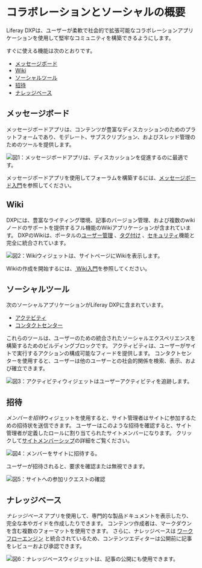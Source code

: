 # コラボレーションとソーシャルの概要

Liferay DXPは、ユーザーが柔軟で社会的で拡張可能なコラボレーションアプリケーションを使用して堅牢なコミュニティを構築できるようにします。

すぐに使える機能は次のとおりです。

  - [メッセージボード](#message-boards)
  - [Wiki](#wiki)
  - [ソーシャルツール](#social-tools)
  - [招待](#invitations)
  - [ナレッジベース](#knowledge-base)

## メッセージボード

メッセージボードアプリは、コンテンツが豊富なディスカッションのためのプラットフォームであり、モデレート、サブスクリプション、およびスレッド管理のためのツールを提供します。

![図1：メッセージボードアプリは、ディスカッションを促進するのに最適です。](./collaboration-and-social-overview/images/01.png)

メッセージボードアプリを使用してフォーラムを構築するには、[メッセージボード入門](./message-boards/user-guide/getting-started-with-message-boards.md)を参照してください。

## Wiki

DXPには、豊富なライティング環境、記事のバージョン管理、および複数のwikiノードのサポートを提供するフル機能のWikiアプリケーションが含まれています。 DXPのWikiは、ポータルの[ユーザー管理](https://help.liferay.com/hc/articles/360029131931-Introduction-to-Managing-Users) 、[タグ付け](https://help.liferay.com/hc/articles/360028820472-Tagging-Content) 、[セキュリティ](https://help.liferay.com/hc/articles/360028711192-Introduction-to-Securing-Liferay-DXP)機能と完全に統合されています。

![図2：Wikiウィジェットは、サイトページにWikiを表示します。](./collaboration-and-social-overview/images/02.png)

Wikiの作成を開始するには、[ Wiki入門](./wiki/user-guide/getting-started-with-wikis.md)を参照してください。

## ソーシャルツール

次のソーシャルアプリケーションがLiferay DXPに含まれています。

  - [アクテビティ](./social-tools/user-guide/using-the-activities-widget.md)
  - [コンタクトセンター](./social-tools/user-guide/using-the-contacts-center-widget.md)

これらのツールは、ユーザーのための統合されたソーシャルエクスペリエンスを構築するためのビルディングブロックです。 アクティビティは、ユーザーがサイトで実行するアクションの構成可能なフィードを提供します。 コンタクトセンターを使用すると、ユーザーは他のユーザーとの社会的関係を検索、表示、および確立できます。

![図3：アクティビティウィジェットはユーザーアクティビティを追跡します。](./collaboration-and-social-overview/images/03.png)

## 招待

*メンバーを招待*ウィジェットを使用すると、サイト管理者はサイトに参加するための招待状を送信できます。 ユーザーはこのような招待を確認すると、サイト管理者が定義したロールに割り当てられたサイトメンバーになります。 クリックして[サイトメンバーシップ](../site-building/building-sites/adding-members-to-sites.md)の詳細をご覧ください。

![図4：メンバーをサイトに招待する。](./collaboration-and-social-overview/images/04.png)

ユーザーが招待されると、要求を確認または無視できます。

![図5：サイトへの参加リクエストの確認](./collaboration-and-social-overview/images/05.png)

## ナレッジベース

*ナレッジベース* アプリを使用して、専門的な製品ドキュメントを表示したり、完全な本やガイドを作成したりできます。 コンテンツ作成者は、マークダウンを含む複数のフォーマットを使用できます。 さらに、ナレッジベースは [ワークフローエンジン](https://help.liferay.com/hc/articles/360028721732-Introduction-to-Workflow) と統合されているため、コンテンツエディターは公開前に記事をレビューおよび承認できます。

![図6：ナレッジベースウィジェットは、記事の公開にも使用できます。](./collaboration-and-social-overview/images/06.png)
